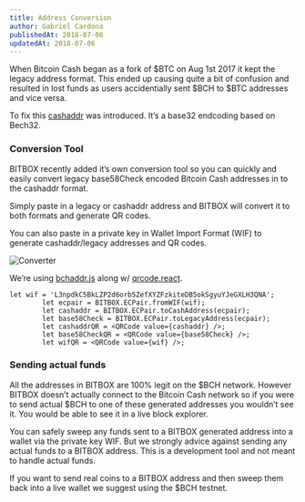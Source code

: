 ```yaml
---
title: Address Conversion
author: Gabriel Cardona
publishedAt: 2018-07-06
updatedAt: 2018-07-06
---
```


When Bitcoin Cash began as a fork of $BTC on Aug 1st 2017 it kept the legacy address format. This ended up causing quite a bit of confusion and resulted in lost funds as users accidentially sent $BCH to $BTC addresses and vice versa.

To fix this [cashaddr](https://github.com/bitcoincashorg/spec/blob/master/cashaddr.md) was introduced. It’s a base32 endcoding based on Bech32.

### Conversion Tool

BITBOX recently added it’s own conversion tool so you can quickly and easily convert legacy base58Check encoded Bitcoin Cash addresses in to the cashaddr format.

Simply paste in a legacy or cashaddr address and BITBOX will convert it to both formats and generate QR codes.

You can also paste in a private key in Wallet Import Format (WIF) to generate cashaddr/legacy addresses and QR codes.

![Converter](https://bigearth.github.io/bitblog/assets/converter.png)

We’re using [bchaddr.js](https://github.com/bitcoincashjs/bchaddrjs) along w/ [qrcode.react](https://github.com/zpao/qrcode.react).

    let wif = 'L3npdkC5BkLZP2d6orb5ZefXYZFzkiteDB5okSgyuYJeGXLH3QNA';
            let ecpair = BITBOX.ECPair.fromWIF(wif);
            let cashaddr = BITBOX.ECPair.toCashAddress(ecpair);
            let base58Check = BITBOX.ECPair.toLegacyAddress(ecpair);
            let cashaddrQR = <QRCode value={cashaddr} />;
            let base58CheckQR = <QRCode value={base58Check} />;
            let wifQR = <QRCode value={wif} />;

### Sending actual funds

All the addresses in BITBOX are 100% legit on the $BCH network. However BITBOX doesn’t actually connect to the Bitcoin Cash network so if you were to send actual $BCH to one of these generated addresses you wouldn’t see it. You would be able to see it in a live block explorer.

You can safely sweep any funds sent to a BITBOX generated address into a wallet via the private key WIF. But we strongly advice against sending any actual funds to a BITBOX address. This is a development tool and not meant to handle actual funds.

If you want to send real coins to a BITBOX address and then sweep them back into a live wallet we suggest using the $BCH testnet.
